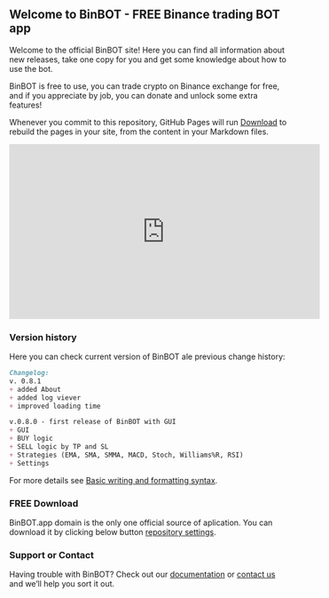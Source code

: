 ## Welcome to BinBOT  - FREE Binance trading BOT app

Welcome to the official BinBOT site! Here you can find all information about new releases, take one copy for you and get some knowledge about how to use the bot.

BinBOT is free to use, you can trade crypto on Binance exchange for free, and if you appreciate by job, you can donate and unlock some extra features!

Whenever you commit to this repository, GitHub Pages will run [Download](/download.md) to rebuild the pages in your site, from the content in your Markdown files.


<iframe width="560" height="315" src="https://www.youtube.com/embed/q7p3HzKS4Nk" title="YouTube video player" frameborder="0" allow="accelerometer; autoplay; clipboard-write; encrypted-media; gyroscope; picture-in-picture" allowfullscreen></iframe>


### Version history

Here you can check current version of BinBOT ale previous change history:

```markdown
Changelog:
v. 0.8.1
+ added About
+ added log viever
+ improved loading time

v.0.8.0 - first release of BinBOT with GUI
+ GUI
+ BUY logic
+ SELL logic by TP and SL
+ Strategies (EMA, SMA, SMMA, MACD, Stoch, Williams%R, RSI)
+ Settings


```

For more details see [Basic writing and formatting syntax](https://docs.github.com/en/github/writing-on-github/getting-started-with-writing-and-formatting-on-github/basic-writing-and-formatting-syntax).

### FREE Download

BinBOT.app domain is the only one official source of aplication. You can download it by clicking below button
[repository settings](https://github.com/dachu02/BinBOTdocs/download).

### Support or Contact

Having trouble with BinBOT?  Check out our [documentation](https://docs.github.com/categories/github-pages-basics/) or [contact us](https://support.github.com/contact) and we’ll help you sort it out.
